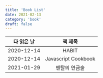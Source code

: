 ```yaml
---
title: 'Book List'
date: 2021-02-13
category: 'book'
draft: false
---
```


| 다 읽은 날  | 책 제목 | 
| :----: | :----: | 
| 2020-12-14 | HABIT | 
| 2020-12-14 | Javascript Cookbook |
| 2021-01-29 | 멘탈의 연금술 |